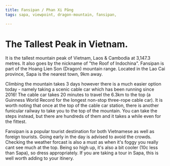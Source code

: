 ```yaml
---
title: Fansipan / Phan Xi Păng
tags: sapa, viewpoint, dragon-mountain, fansipan, 

---
```


# The Tallest Peak in Vietnam.

 It is the tallest mountain peak of Vietnam, Laos & Cambodia at 3,147.3 metres. It also goes by the nickname of "the Roof of Indochina". Fansipan is part of the Hoang Lien Son (Dragon) mountain range. Located in the Lao Cai province, Sapa is the nearest town, 9km away. 

 Climbing the mountain takes 3 days however there is a much easier option today - namely taking a scenic cable car which has been running since 2016! The cable car takes 20 minutes to travel the 6.3km to the top (a Guinness World Record for the longest non-stop three-rope cable car). It is worth noting that once at the top of the cable car station, there is another funicular railway to take you to the top of the mountain. You can take the steps instead, but there are hundreds of them and it takes a while even for the fittest.

 Fansipan is a popular tourist destination for both Vietnamese as well as foreign tourists. Going early in the day is advised to avoid the crowds. Checking the weather forcast is also a must as when it's foggy you really cant see much at the top. Being so high up, it's also a bit cooler (10c less than Sapa), so dress appropriately. If you are taking a tour in Sapa, this is well worth adding to your itinery. 